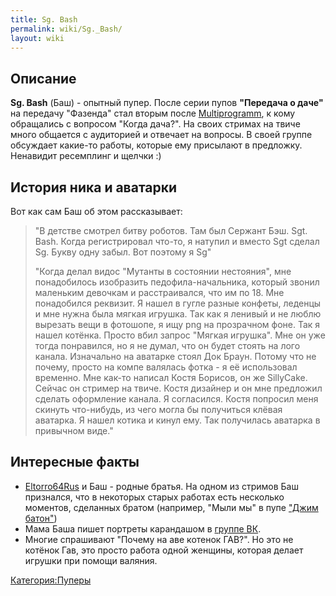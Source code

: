 ```yaml
---
title: Sg. Bash
permalink: wiki/Sg._Bash/
layout: wiki
---
```


## Описание

**Sg. Bash** (Баш) - опытный пупер. После серии пупов **"Передача о
даче"** на передачу "Фазенда" стал вторым после
[Multiprogramm](/wiki/Multiprogramm "wikilink"), к кому обращались с вопросом
"Когда дача?". На своих стримах на твиче много общается с аудиторией и
отвечает на вопросы. В своей группе обсуждает какие-то работы, которые
ему присылают в предложку. Ненавидит ресемплинг и щелчки :) 

## История ника и аватарки

Вот как сам Баш об этом рассказывает:

> "В детстве смотрел битву роботов. Там был Сержант Бэш. Sgt. Bash.
> Когда регистрировал что-то, я натупил и вместо Sgt сделал Sg. Букву
> одну забыл. Вот поэтому я Sg"
>
> "Когда делал видос "Мутанты в состоянии нестояния", мне понадобилось
> изобразить педофила-начальника, который звонил маленьким девочкам и
> расстраивался, что им по 18. Мне понадобился реквизит. Я нашел в гугле
> разные конфеты, леденцы и мне нужна была мягкая игрушка. Так как я
> ленивый и не люблю вырезать вещи в фотошопе, я ищу png на прозрачном
> фоне. Так я нашел котёнка. Просто вбил запрос "Мягкая игрушка". Мне он
> уже тогда понравился, но я не думал, что он будет стоять на лого
> канала. Изначально на аватарке стоял Док Браун. Потому что не почему,
> просто на компе валялась фотка - я её использовал временно. Мне как-то
> написал Костя Борисов, он же SillyCake. Сейчас он стример на твиче.
> Костя дизайнер и он мне предложил сделать оформление канала. Я
> согласился. Костя попросил меня скинуть что-нибудь, из чего могла бы
> получиться клёвая аватарка. Я нашел котика и кинул ему. Так получилась
> аватарка в привычном виде."

## Интересные факты

-   [Eltorro64Rus](https://www.youtube.com/user/Eltorro64Rus) и Баш -
    родные братья. На одном из стримов Баш признался, что в некоторых
    старых работах есть несколько моментов, сделанных братом (например,
    "Мыли мы" в пупе ["Джим
    батон"](https://www.youtube.com/watch?v=NZHOzYMKM2s))
-   Мама Баша пишет портреты карандашом в [группе
    ВК](https://vk.com/public115884253).
-   Многие спрашивают "Почему на аве котенок ГАВ?". Но это не котёнок
    Гав, это просто работа одной женщины, которая делает игрушки при
    помощи валяния.

[Категория:Пуперы](Категория:Пуперы "wikilink")

